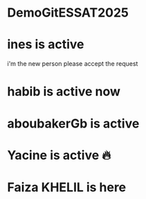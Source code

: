 # DemoGitESSAT2025
# ines is active
i'm the new person 
please accept the request
# habib is active now
# aboubakerGb is active
# Yacine is active 🔥
# Faiza KHELIL is here

